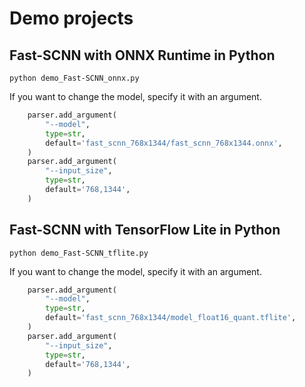 # Demo projects

## Fast-SCNN with ONNX Runtime in Python
```
python demo_Fast-SCNN_onnx.py
```

If you want to change the model, specify it with an argument.
```python
    parser.add_argument(
        "--model",
        type=str,
        default='fast_scnn_768x1344/fast_scnn_768x1344.onnx',
    )
    parser.add_argument(
        "--input_size",
        type=str,
        default='768,1344',
    )
```

## Fast-SCNN with TensorFlow Lite in Python
```
python demo_Fast-SCNN_tflite.py
```

If you want to change the model, specify it with an argument.
```python
    parser.add_argument(
        "--model",
        type=str,
        default='fast_scnn_768x1344/model_float16_quant.tflite',
    )
    parser.add_argument(
        "--input_size",
        type=str,
        default='768,1344',
    )
```


